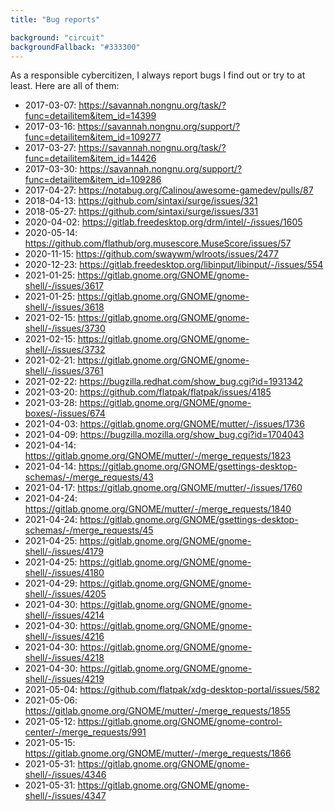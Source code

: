 ```yaml
---
title: "Bug reports"

background: "circuit"
backgroundFallback: "#333300"
---
```


As a responsible cybercitizen, I always report bugs I find out or try
to at least. Here are all of them:

* 2017-03-07: https://savannah.nongnu.org/task/?func=detailitem&item_id=14399
* 2017-03-16: https://savannah.nongnu.org/support/?func=detailitem&item_id=109277
* 2017-03-27: https://savannah.nongnu.org/task/?func=detailitem&item_id=14426
* 2017-03-30: https://savannah.nongnu.org/support/?func=detailitem&item_id=109286
* 2017-04-27: https://notabug.org/Calinou/awesome-gamedev/pulls/87
* 2018-04-13: https://github.com/sintaxi/surge/issues/321
* 2018-05-27: https://github.com/sintaxi/surge/issues/331
* 2020-04-02: https://gitlab.freedesktop.org/drm/intel/-/issues/1605
* 2020-05-14: https://github.com/flathub/org.musescore.MuseScore/issues/57
* 2020-11-15: https://github.com/swaywm/wlroots/issues/2477
* 2020-12-23: https://gitlab.freedesktop.org/libinput/libinput/-/issues/554
* 2021-01-25: https://gitlab.gnome.org/GNOME/gnome-shell/-/issues/3617
* 2021-01-25: https://gitlab.gnome.org/GNOME/gnome-shell/-/issues/3618
* 2021-02-15: https://gitlab.gnome.org/GNOME/gnome-shell/-/issues/3730
* 2021-02-15: https://gitlab.gnome.org/GNOME/gnome-shell/-/issues/3732
* 2021-02-21: https://gitlab.gnome.org/GNOME/gnome-shell/-/issues/3761
* 2021-02-22: https://bugzilla.redhat.com/show_bug.cgi?id=1931342
* 2021-03-20: https://github.com/flatpak/flatpak/issues/4185
* 2021-03-28: https://gitlab.gnome.org/GNOME/gnome-boxes/-/issues/674
* 2021-04-03: https://gitlab.gnome.org/GNOME/mutter/-/issues/1736
* 2021-04-09: https://bugzilla.mozilla.org/show_bug.cgi?id=1704043
* 2021-04-14: https://gitlab.gnome.org/GNOME/mutter/-/merge_requests/1823
* 2021-04-14: https://gitlab.gnome.org/GNOME/gsettings-desktop-schemas/-/merge_requests/43
* 2021-04-17: https://gitlab.gnome.org/GNOME/mutter/-/issues/1760
* 2021-04-24: https://gitlab.gnome.org/GNOME/mutter/-/merge_requests/1840
* 2021-04-24: https://gitlab.gnome.org/GNOME/gsettings-desktop-schemas/-/merge_requests/45
* 2021-04-25: https://gitlab.gnome.org/GNOME/gnome-shell/-/issues/4179
* 2021-04-25: https://gitlab.gnome.org/GNOME/gnome-shell/-/issues/4180
* 2021-04-29: https://gitlab.gnome.org/GNOME/gnome-shell/-/issues/4205
* 2021-04-30: https://gitlab.gnome.org/GNOME/gnome-shell/-/issues/4214
* 2021-04-30: https://gitlab.gnome.org/GNOME/gnome-shell/-/issues/4216
* 2021-04-30: https://gitlab.gnome.org/GNOME/gnome-shell/-/issues/4218
* 2021-04-30: https://gitlab.gnome.org/GNOME/gnome-shell/-/issues/4219
* 2021-05-04: https://github.com/flatpak/xdg-desktop-portal/issues/582
* 2021-05-06: https://gitlab.gnome.org/GNOME/mutter/-/merge_requests/1855
* 2021-05-12: https://gitlab.gnome.org/GNOME/gnome-control-center/-/merge_requests/991
* 2021-05-15: https://gitlab.gnome.org/GNOME/mutter/-/merge_requests/1866
* 2021-05-31: https://gitlab.gnome.org/GNOME/gnome-shell/-/issues/4346
* 2021-05-31: https://gitlab.gnome.org/GNOME/gnome-shell/-/issues/4347
